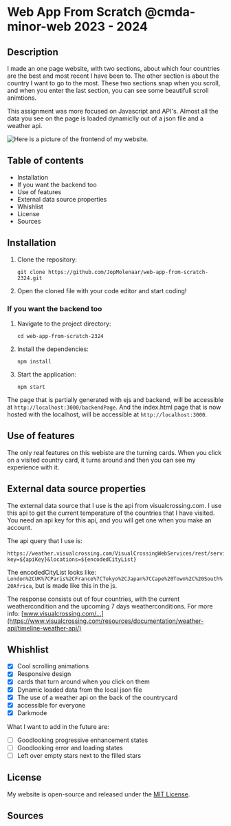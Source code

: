 # Web App From Scratch @cmda-minor-web 2023 - 2024

## Description

I made an one page website, with two sections, about which four countries are the best and most recent I have been to. The other section is about the country I want to go to the most. 
These two sections snap when you scroll, and when you enter the last section, you can see some beautifull scroll animtions.

This assignment was more focused on Javascript and API's. Almost all the data you see on the page is loaded dynamiclly out of a json file and a weather api. 

<!-- Add a nice poster image here at the end of the week, showing off your shiny frontend 📸 -->
![Here is a picture of the frontend of my website.](docs/images/shinyFrontEndPictureS1.png  "Shiny frontend picture of my website")

<!-- Maybe a table of contents here? 📚 -->

## Table of contents

- Installation
- If you want the backend too
- Use of features
- External data source properties
- Whishlist
- License
- Sources

<!-- features -->

<!-- How about a section that describes how to install this project? 🤓 -->

## Installation

1. Clone the repository:

    ```
    git clone https://github.com/JopMolenaar/web-app-from-scratch-2324.git
    ```

2. Open the cloned file with your code editor and start coding!

### If you want the backend too

1. Navigate to the project directory:

   ```
   cd web-app-from-scratch-2324
   ```

2. Install the dependencies:

   ```
   npm install
   ```

3. Start the application:

   ```
   npm start
   ```

The page that is partially generated with ejs and backend, will be accessible at `http://localhost:3000/backendPage`. And the index.html page that is now hosted with the localhost, will be accessible at `http://localhost:3000`.

## Use of features

The only real features on this webiste are the turning cards. When you click on a visited country card, it turns around and then you can see my experience with it. 

## External data source properties

The external data source that I use is the api from visualcrossing.com.
I use this api to get the current temperature of the countries that I have visited. 
You need an api key for this api, and you will get one when you make an account. 

The api query that I use is:
```
https://weather.visualcrossing.com/VisualCrossingWebServices/rest/services/timelinemulti?key=${apiKey}&locations=${encodedCityList}
```

The encodedCityList looks like: `London%2CUK%7CParis%2CFrance%7CTokyo%2CJapan%7CCape%20Town%2C%20South%20Africa`, but is made like this in the js.

The response consists out of four countries, with the current weathercondition and the upcoming 7 days weatherconditions.
For more info: [www.visualcrossing.com/...](https://www.visualcrossing.com/resources/documentation/weather-api/timeline-weather-api/)

<!-- Maybe a checklist of done stuff and stuff still on your wishlist? ✅ -->

## Whishlist

- [x] Cool scrolling animations
- [x] Responsive design
- [x] cards that turn around when you click on them
- [x] Dynamic loaded data from the local json file
- [x] The use of a weather api on the back of the countrycard 
- [x] accessible for everyone
- [x] Darkmode

What I want to add in the future are:

- [ ] Goodlooking progressive enhancement states
- [ ] Goodlooking error and loading states
- [ ] Left over empty stars next to the filled stars

## License

My website is open-source and released under the [MIT License](LICENSE).

## Sources

<!-- costa rica url -->
<!-- https://www.google.com/search?sca_esv=7ec80514b65b74c1&sxsrf=ACQVn09rjC2rYX7-lijLe0tIXHMCW7oUcA:1707215307796&q=costa+rica+photo&tbm=isch&source=lnms&sa=X&ved=2ahUKEwjdjufPwJaEAxVOiv0HHe0dD0EQ0pQJegQIDRAB&biw=876&bih=1008&dpr=2#imgrc=N5eQGSEdiygMuM -->

<!-- bangkok url -->
<!-- https://www.google.com/search?q=bankok+photo&tbm=isch&ved=2ahUKEwjNtZirw5aEAxUZuP0HHbVwCK8Q2-cCegQIABAA&oq=bankok+photo&gs_lp=EgNpbWciDGJhbmtvayBwaG90bzIHEAAYgAQYE0jHEFAAWIsOcAF4AJABAJgBhQKgAaIGqgEFNS4wLjK4AQPIAQD4AQGKAgtnd3Mtd2l6LWltZ8ICCBAAGAcYHhgTwgIGEAAYBxgewgIGEAAYCBgeiAYB&sclient=img&ei=pAzCZc3TEpnw9u8PteGh-Ao&bih=1008&biw=876#imgrc=cfEz7jE5cRkDPM&imgdii=XQwwvypFIlFkpM -->

<!-- switzerland url -->
<!-- https://www.google.com/search?sca_esv=7ec80514b65b74c1&sxsrf=ACQVn0_fHrRjjEt79YKktw6hZh1DHpTP_g:1707216429392&q=switzerland&tbm=isch&source=lnms&sa=X&ved=2ahUKEwiu_s_mxJaEAxUbgv0HHYCGBlcQ0pQJegQICxAB&biw=876&bih=1008&dpr=2#imgrc=SmNTc-Wnwh4_qM -->

<!-- croatio url -->
<!-- https://www.google.com/search?sca_esv=7ec80514b65b74c1&sxsrf=ACQVn08gNPCsP1mxSxOPvR1aFHKWcjRyfA:1707216573478&q=croatia&tbm=isch&source=lnms&sa=X&sqi=2&ved=2ahUKEwjJs6qrxZaEAxX3iv0HHcphAwsQ0pQJegQIDhAB&biw=876&bih=1008&dpr=2#imgrc=bO8T9_3V5kdliM -->

<!-- star url -->
<!-- https://www.google.com/search?q=star+image+png&tbm=isch&ved=2ahUKEwiZ3Py6h5mEAxWTn_0HHcTyAREQ2-cCegQIABAA&oq=star+image+png&gs_lp=EgNpbWciDnN0YXIgaW1hZ2UgcG5nMgcQABiABBgTMggQABgHGB4YEzIIEAAYBxgeGBMyCBAAGAcYHhgTMggQABgHGB4YEzIIEAAYBxgeGBMyCBAAGAcYHhgTMggQABgHGB4YEzIIEAAYBxgeGBMyCBAAGAcYHhgTSN4JUOwHWOwHcAB4AJABAJgBwAGgAdsCqgEDMC4yuAEDyAEA-AEBigILZ3dzLXdpei1pbWfCAgQQIxgnwgIIEAAYCBgeGBOIBgE&sclient=img&ei=gmDDZZmTHpO_9u8PxOWHiAE&bih=1008&biw=1222#imgrc=LuWPo96zsnTMgM&imgdii=pMxVWPlb7sjnBM -->

<!-- photo japan Lands -->
<!-- https://www.google.com/search?sca_esv=30ba42da69d2c19f&sxsrf=ACQVn08hCVNWO1crst8OLfgsMzrVDrK20Q:1707140830784&q=japan+images&tbm=isch&source=lnms&sa=X&sqi=2&ved=2ahUKEwj_mbOWq5SEAxUHi_0HHQCeDp4Q0pQJegQICxAB&biw=767&bih=1008&dpr=2#imgrc=xjyss59VuaRNfM&imgdii=Wtux9k75AD6k6M -->

<!-- photo japan city -->
<!-- https://www.google.com/search?sca_esv=30ba42da69d2c19f&sxsrf=ACQVn08hCVNWO1crst8OLfgsMzrVDrK20Q:1707140830784&q=japan+images&tbm=isch&source=lnms&sa=X&sqi=2&ved=2ahUKEwj_mbOWq5SEAxUHi_0HHQCeDp4Q0pQJegQICxAB&biw=767&bih=1008&dpr=2#imgrc=tfm156pVr6kE4M -->

<!-- placeholder img -->
<!-- https://www.google.com/search?sca_esv=e723f428ea636eb3&sxsrf=ACQVn0_aPFc9E4Y6aMkqtiPFvyzvXsgd5Q:1707475737630&q=placeholder+img&tbm=isch&source=lnms&sa=X&ved=2ahUKEwjW5bbmip6EAxWy3AIHHS_wBX0Q0pQJegQICRAB&biw=688&bih=1008&dpr=2#imgrc=vJkCGU5orcVcLM -->


<!-- https://phuoc.ng/collection/html-dom/check-if-an-element-is-in-the-viewport/ -->

<!-- // ** source chat gpt
//prompt:
// How to do this with js without doing it manually? 
// First the list must be combined with the ‘|’ character:
// London,UK|Paris,France|Tokyo,Japan|Cape Town, South Africa
// And then it must be encoded for transmission:
// London%2CUK%7CParis%2CFrance%7CTokyo%2CJapan%7CCape%20Town%2C%20South%20Africa -->

<!-- loading gif -->
<!-- /* https://www.google.com/search?q=gif+loading&oq=gif+loading&gs_lcrp=EgZjaHJvbWUyCQgAEEUYORiABDIHCAEQABiABDIHCAIQABiABDIHCAMQABiABDIHCAQQABiABDIHCAUQABiABDIHCAYQABiABDIHCAcQABiABDIHCAgQABiABDIHCAkQABiABNIBCDIzNzNqMGo3qAIAsAIA&sourceid=chrome&ie=UTF-8#vhid=ug9A_WVkB4KZFM&vssid=l */ -->

<!-- https://dev.to/frehner/css-vh-dvh-lvh-svh-and-vw-units-27k4 -->